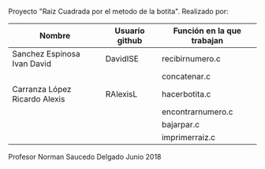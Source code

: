 Proyecto "Raiz Cuadrada por el metodo de la botita".
Realizado por:

| Nombre             |  Usuario github  |   Función en la que trabajan |
|-------------------|------------------|--------------------|
| Sanchez Espinosa Ivan David | DavidISE | recibirnumero.c |
|   |   | concatenar.c |
| Carranza López Ricardo Alexis | RAlexisL  | hacerbotita.c |
|   |   | encontrarnumero.c |
|   |   | bajarpar.c |
|   |   | imprimerraiz.c |

Profesor Norman Saucedo Delgado
Junio 2018
